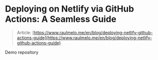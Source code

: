 # Deploying on Netlify via GitHub Actions: A Seamless Guide

> Article: [https://www.raulmelo.me/en/blog/deploying-netlify-github-actions-guide](https://www.raulmelo.me/en/blog/deploying-netlify-github-actions-guide)

Demo repository
